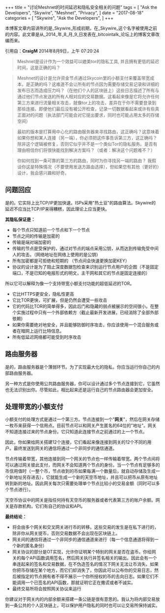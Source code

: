 +++
title = "讨论Meshnet的时间延迟和隐私安全相关的问题"
tags = [
    "Ask the Developers",
    "Skywire",
    "Meshnet",
    "Privacy",
]
date = "2017-08-18"
categories = [
    "Skywire",
    "Ask the Developers",
]
+++

本博客文章内容讲所的是_Skywire_形成初期，在_Skywire_这个名字被使用之前的内容。此文章是从_2014_年_8_月_9_日发表在_bitcointalk_论坛上的博客文章改编而来。

引用自：**CraigM** 2014年8月9日，上午 07:20:24

>Meshnet是设计作为一个效益可以媲美tor的隐私工具, 并且拥有更低的延迟时间，这是正确的吗？

>Meshnet的设计是允许资金节点通过Skycoin里的小额支付来覆盖带宽成本，是正确的吗？这难道不会让所有的节点因为需要存储交易记录和详细的发布日志而造成压力吗？（在他们个人的区块链上）这些日志描述了所有与通过他们节点发送的所有人相对应的交易数据。这看起来像是它将允许任何第三方来进行流量相关攻击，就像tor上的攻击，差异在于你不需要登录到那些连接。即便他们最后没有被公开检查，记录一切数据看起来或许有些真正面对的问题（执法部门可能会对它提出要求，同时也可能占用太多的存储空间）

>最初的版本是打算用中心化的路由服务器来寻找路由，这正确吗？这意味着如果你想和某人连接（另一端），你必须把这件事告诉第三方，这正确吗？除非这个逻辑被修复，否则它似乎并不是一个类似Tor的隐私服务。是否有理由相信你们将很快能找到解决方案吗？（或者：解决这个问题难不？）

>你如何找到一条可靠的第三方的路由，同时为你寻找另一端的路由？ 我假设你这是特殊情况（不要使用发送方路由选择），但如果您有其他（更好的）设计，我会感兴趣和好奇。

## 问题回应

是的。它实际上比TCP/IP更加快速。ISPs采用&quot;热土豆&quot;的路由算法。Skywire的延迟不应当比TCP/IP来得糟糕，因此理论上应当更快。

**其隐私保证是：**

- 每个节点只知道前一个节点和下一个节点
- 节点之间的传输是加密的
- 传输是端对端加密的
- 传输的节点是受保护的，通过对节点的端点采用公钥，从而达到传输免受中间人的攻击。（网络地址在网络上使用的是公钥）
- 所有加密都是可拒绝和短期的 （节点间会快速更换加密KEY）
- 协议的设计是为了阻止深度数据包检查来识别运行节点用户的企图（不是固定端口，不是已知的电报形式的明文，主干网和其它的节点是固定连接的）

所以它可以解释为像一个支持带宽小额支付功能的超低延迟的TOR。

- 它比HTTPS更安全，隐私性更高
- 它比TOR更快，可扩展，但是仍然会遭受一些攻击
- 它的代码比TOR的简单得多，因此后门和隐藏的弱点被展示的空间很小。在整个实施过程中只有一个外部依赖方（截止最新开发进展，已经消除了全部外部依赖)
- 如果你需要绝对地安全，并且能够防御时序攻击，你应该使用一个混合服务或者在暗网上运行比特信息。
- 所有低延迟网络都可能受到时序攻击

## 路由服务器

是的，路由服务器是个薄弱环节。为了实现最大化的隐私，你应当运行你自己的内部路由服务器。

另一种方式是你使用公共路由服务器，你可以设计通过多个节点连接到它，它虽然也无法识别出你。尽管如此，相比起来还是运行自己的节点路由器会更加安全。

## 处理带宽的小额支付

小额支付的处理方式是通过一个第三方。节点连接到一个"**网关**"，然后在网关存储一枚币来获得一个信用点。目前节点可以和网关产生匿名的64位的&quot;地址&quot;。网关不知道连接过来的节点身份。它只知道此连接节点之前通过的上一个节点。

因此，你如果给网关搭建12个连接，它们看起来像连接到网关的12个不同的用户。最终发送到网关的通信将通过一个非同步的通信通道。

节点传输着带宽，其他连接到同一个网关的节点也一样传输着带宽。两个节点间将可以通过网关彼此支付，而网关不会知道两个节点的身份。当一个节点有足够多的币信用值时（一整个币，节点收到的币如果每满一个数量后，就自动存储及生成一个新地址另存进去），它就能生成一个新的天空币地址，并且可以把币从原有地址转到新的地址。因此网关每次只需要处理单个节点比较小的交易金额（同时可以多个节点进行）。

天空币协议中的网关是指任何持有天空币的服务器或者代表第三方的账户余额。网关是存款机构，它们有自己的协议和API。

**最终结论：**

- 将会由多个网关和交叉网关进行币的转移。这些交易的发生是在私下进行的，除非你从网关提币，否则交易数据不会出现在区块链上。
- 网关间的通信将通过一个非同步的通信通道来进行（每一个信息通道将得到一个新的匿名身份）
- 网关协议的部分是OT实现，允许你证明某个特别的网关是否在盗币。你给网关的每个API函数调用签名，然后网关执行并签名相关的输出。因此会有一个串连起来的签名和交易数据，在不伪造签名的情况下网关无法让币消失。如果你把币存储在某个地方，而它们却消失了，你因此可以公布你的交易日志，然后被指定的节点拥有者不得不展示一个你所授权的币的去向日志。如果它们不能调用一个已签名的API函数，那就证明它正在撒谎或者不诚实。
- 最终交易所将会按照网关协议来运行

你建议对于网关内的内部余额来搭建一条公链是很有意思的。我认为将内部交易放到一条公共的个人区块链上，可以保护用户隐私的同时也可以让交易所保持诚实。